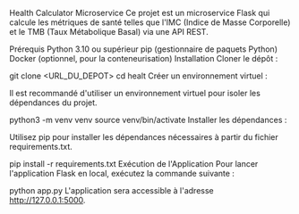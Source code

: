 Health Calculator Microservice
Ce projet est un microservice Flask qui calcule les métriques de santé telles que l'IMC (Indice de Masse Corporelle) et le TMB (Taux Métabolique Basal) via une API REST.

Prérequis
Python 3.10 ou supérieur
pip (gestionnaire de paquets Python)
Docker (optionnel, pour la conteneurisation)
Installation
Cloner le dépôt :


git clone <URL_DU_DEPOT>
cd healt
Créer un environnement virtuel :

Il est recommandé d'utiliser un environnement virtuel pour isoler les dépendances du projet.


python3 -m venv venv
source venv/bin/activate
Installer les dépendances :

Utilisez pip pour installer les dépendances nécessaires à partir du fichier requirements.txt.


pip install -r requirements.txt
Exécution de l'Application
Pour lancer l'application Flask en local, exécutez la commande suivante :


python app.py
L'application sera accessible à l'adresse http://127.0.0.1:5000.
